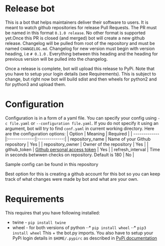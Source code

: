 Release bot
============
This is a bot that helps maintainers deliver their software to users. It is meant to watch github repositories for 
release Pull Requests. The PR must be named in this format `0.1.0 release`. No other format is supported yet.Once 
this PR is closed (and merged) bot will create a new github release. Changelog will be pulled from root of the 
repository and must be named `CHANGELOG.md`. Changelog for new version must begin with version heading, i.e `# 0.1.0`
. Everything between this heading and the heading for previous version will be pulled into the changelog. 

Once a release is complete, bot will upload this release to PyPi. Note that you have to setup your login details (see Requirements). This is subject 
to change, but right now bot will build sdist and then wheels for python2 and for python3 and upload them.

# Configuration
Configuration is in a form of a yaml file. You can specify your config using `-c file.yaml` or `--configuration file.yaml`. If you do not specify it using an argument, bot will try to find `conf.yaml` in current working directory.
Here are the configuration options:
| Option        | Meaning       | Required      |
| ------------- |:-------------:|:-------------:| 
| repository_name     | Name of your Github repository  | Yes |
| repository_owner    | Owner of the repository    		| Yes |
| github_token		  | [Github personal access token](https://help.github.com/articles/creating-a-personal-access-token-for-the-command-line/)   | Yes |
| refresh_interval	  | Time in seconds betwwen checks on repository. Default is 180 | No |

Sample config can be found in this repository

Best option for this is creating a github account for this bot so you can keep track of what changes were made by bot and what are your own.

# Requirements
This requires that you have following installed:
* twine - `pip install twine`
* wheel - for both versions of python
⋅⋅* `pip install wheel`
⋅⋅* `pip3 install wheel`
This + the bot.py imports. You also have to setup your PyPi login details in `$HOME/.pypirc` as described in [PyPi documentation](https://packaging.python.org/tutorials/distributing-packages/#create-an-account)

